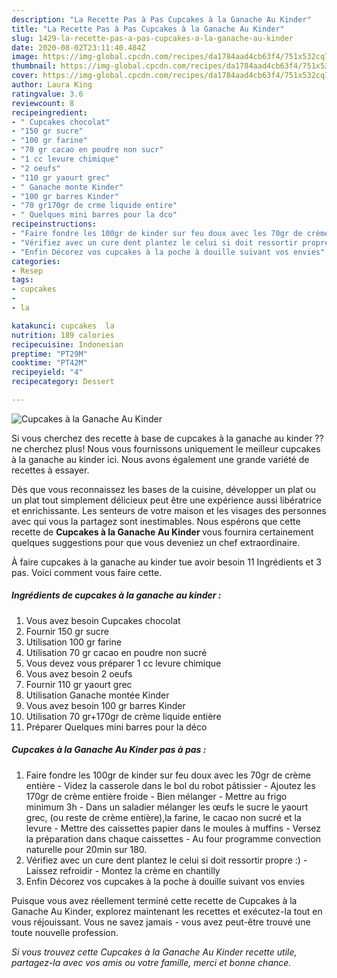 ```yaml
---
description: "La Recette Pas à Pas Cupcakes à la Ganache Au Kinder"
title: "La Recette Pas à Pas Cupcakes à la Ganache Au Kinder"
slug: 1429-la-recette-pas-a-pas-cupcakes-a-la-ganache-au-kinder
date: 2020-08-02T23:11:40.484Z
image: https://img-global.cpcdn.com/recipes/da1784aad4cb63f4/751x532cq70/cupcakes-a-la-ganache-au-kinder-photo-principale-de-la-recette.jpg
thumbnail: https://img-global.cpcdn.com/recipes/da1784aad4cb63f4/751x532cq70/cupcakes-a-la-ganache-au-kinder-photo-principale-de-la-recette.jpg
cover: https://img-global.cpcdn.com/recipes/da1784aad4cb63f4/751x532cq70/cupcakes-a-la-ganache-au-kinder-photo-principale-de-la-recette.jpg
author: Laura King
ratingvalue: 3.6
reviewcount: 8
recipeingredient:
- " Cupcakes chocolat"
- "150 gr sucre"
- "100 gr farine"
- "70 gr cacao en poudre non sucr"
- "1 cc levure chimique"
- "2 oeufs"
- "110 gr yaourt grec"
- " Ganache monte Kinder"
- "100 gr barres Kinder"
- "70 gr170gr de crme liquide entire"
- " Quelques mini barres pour la dco"
recipeinstructions:
- "Faire fondre les 100gr de kinder sur feu doux avec les 70gr de crème entière Videz la casserole dans le bol du robot pâtissier Ajoutez les 170gr de crème entière froide Bien mélanger Mettre au frigo minimum 3h Dans un saladier mélanger les œufs le sucre le yaourt grec, (ou reste de crème entière),la farine, le cacao non sucré et la levure Mettre des caissettes papier dans le moules à muffins Versez la préparation dans chaque caissettes Au four programme convection naturelle pour 20min sur 180."
- "Vérifiez avec un cure dent plantez le celui si doit ressortir propre :) Laissez refroidir Montez la crème en chantilly"
- "Enfin Décorez vos cupcakes à la poche à douille suivant vos envies"
categories:
- Resep
tags:
- cupcakes
- 
- la

katakunci: cupcakes  la 
nutrition: 189 calories
recipecuisine: Indonesian
preptime: "PT29M"
cooktime: "PT42M"
recipeyield: "4"
recipecategory: Dessert

---
```



![Cupcakes à la Ganache Au Kinder](https://img-global.cpcdn.com/recipes/da1784aad4cb63f4/751x532cq70/cupcakes-a-la-ganache-au-kinder-photo-principale-de-la-recette.jpg)

Si vous cherchez des recette à base de cupcakes à la ganache au kinder ?? ne cherchez plus! Nous vous fournissons uniquement le meilleur cupcakes à la ganache au kinder ici. Nous avons également une grande variété de recettes à essayer.

Dès que vous reconnaissez les bases de la cuisine, développer un plat ou un plat tout simplement délicieux peut être une expérience aussi libératrice et enrichissante. Les senteurs de votre maison et les visages des personnes avec qui vous la partagez sont inestimables. Nous espérons que cette recette de <strong> Cupcakes à la Ganache Au Kinder </strong> vous fournira certainement quelques suggestions pour que vous deveniez un chef extraordinaire.

<!--inarticleads1-->

À faire cupcakes à la ganache au kinder tue avoir besoin 11 Ingrédients et 3 pas. Voici comment vous faire cette.

##### Ingrédients de cupcakes à la ganache au kinder :

1. Vous avez besoin  Cupcakes chocolat
1. Fournir 150 gr sucre
1. Utilisation 100 gr farine
1. Utilisation 70 gr cacao en poudre non sucré
1. Vous devez vous préparer 1 cc levure chimique
1. Vous avez besoin 2 oeufs
1. Fournir 110 gr yaourt grec
1. Utilisation  Ganache montée Kinder
1. Vous avez besoin 100 gr barres Kinder
1. Utilisation 70 gr+170gr de crème liquide entière
1. Préparer  Quelques mini barres pour la déco




<!--inarticleads2-->

##### Cupcakes à la Ganache Au Kinder pas à pas :

1. Faire fondre les 100gr de kinder sur feu doux avec les 70gr de crème entière - Videz la casserole dans le bol du robot pâtissier - Ajoutez les 170gr de crème entière froide - Bien mélanger - Mettre au frigo minimum 3h - Dans un saladier mélanger les œufs le sucre le yaourt grec, (ou reste de crème entière),la farine, le cacao non sucré et la levure - Mettre des caissettes papier dans le moules à muffins - Versez la préparation dans chaque caissettes - Au four programme convection naturelle pour 20min sur 180.
1. Vérifiez avec un cure dent plantez le celui si doit ressortir propre :) - Laissez refroidir - Montez la crème en chantilly
1. Enfin Décorez vos cupcakes à la poche à douille suivant vos envies




<!--inarticleads1-->

<p>
Puisque vous avez réellement terminé cette recette de Cupcakes à la Ganache Au Kinder, explorez maintenant les recettes et exécutez-la tout en vous réjouissant. Vous ne savez jamais - vous avez peut-être trouvé une toute nouvelle profession.
</p>

<p>
<i>Si vous trouvez cette Cupcakes à la Ganache Au Kinder recette utile, partagez-la avec vos amis ou votre famille, merci et bonne chance.</i>
</p>

